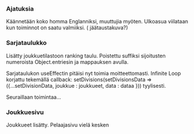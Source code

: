 ### Ajatuksia
Käännetään koko homma Englanniksi, muuttujia myöten.
Ulkoasua viilataan kun toiminnot on saatu valmiiksi. (<body> jäätaustakuva?) 



### Sarjataulukko

Lisätty joukkuetilastoon ranking taulu. Poistettu suffiksi sijoitusten numeroista Object.entriesin ja mappauksen avulla.

Sarjataulukon useEffectin pitäisi nyt toimia moitteettomasti. Infinite Loop korjattu tekemällä
callback: setDivisions(setDivisionsData => ({...setDivisionData, joukkue : joukkueet, data : dataa })) tyylisesti.

Seuraillaan toimintaa...

### Joukkuesivu

Joukkueet lisätty. Pelaajasivu vielä kesken
